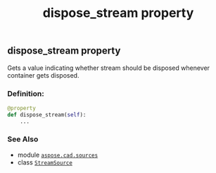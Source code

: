 ﻿---
title: dispose_stream property
second_title: Aspose.CAD for Python via .NET API References
description: 
type: docs
weight: 40
url: /python-net/aspose.cad.sources/streamsource/dispose_stream/
is_root: false
---

## dispose_stream property


Gets a value indicating whether stream should be disposed whenever container gets disposed.
### Definition:
```python
@property
def dispose_stream(self):
    ...
```

### See Also
* module [`aspose.cad.sources`](../../)
* class [`StreamSource`](/cad/python-net/aspose.cad.sources/streamsource)
